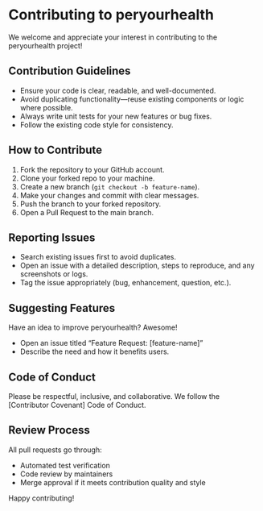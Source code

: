 # Contributing to peryourhealth

We welcome and appreciate your interest in contributing to the peryourhealth project!

## Contribution Guidelines

- Ensure your code is clear, readable, and well-documented.
- Avoid duplicating functionality—reuse existing components or logic where possible.
- Always write unit tests for your new features or bug fixes.
- Follow the existing code style for consistency.

## How to Contribute

1. Fork the repository to your GitHub account.
2. Clone your forked repo to your machine.
3. Create a new branch (`git checkout -b feature-name`).
4. Make your changes and commit with clear messages.
5. Push the branch to your forked repository.
6. Open a Pull Request to the main branch.

## Reporting Issues

- Search existing issues first to avoid duplicates.
- Open an issue with a detailed description, steps to reproduce, and any screenshots or logs.
- Tag the issue appropriately (bug, enhancement, question, etc.).

## Suggesting Features

Have an idea to improve peryourhealth? Awesome!
- Open an issue titled “Feature Request: [feature-name]”
- Describe the need and how it benefits users.

## Code of Conduct

Please be respectful, inclusive, and collaborative. We follow the [Contributor Covenant] Code of Conduct.

## Review Process

All pull requests go through:
- Automated test verification
- Code review by maintainers
- Merge approval if it meets contribution quality and style

Happy contributing!

